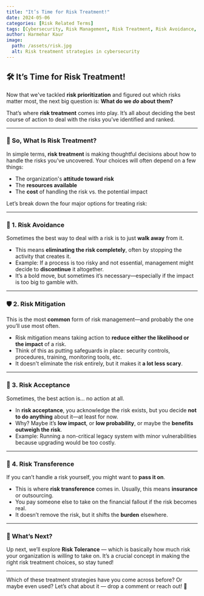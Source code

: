 ```yaml
---
title: "It’s Time for Risk Treatment!"
date: 2024-05-06
categories: [Risk Related Terms]
tags: [Cybersecurity, Risk Management, Risk Treatment, Risk Avoidance, Risk Mitigation, Risk Acceptance, Risk Transference]
author: Harmehar Kaur
image:
  path: /assets/risk.jpg
  alt: Risk treatment strategies in cybersecurity
---
```


## 🛠️ It’s Time for Risk Treatment!

Now that we've tackled **risk prioritization** and figured out which risks matter most, the next big question is: **What do we *do* about them?**

That’s where **risk treatment** comes into play. It’s all about deciding the best course of action to deal with the risks you’ve identified and ranked.

---

### 💭 So, What Is Risk Treatment?

In simple terms, **risk treatment** is making thoughtful decisions about how to handle the risks you've uncovered. Your choices will often depend on a few things:

- The organization's **attitude toward risk**
- The **resources available**
- The **cost** of handling the risk vs. the potential impact

Let’s break down the four major options for treating risk:

---

### 🚫 1. Risk Avoidance

Sometimes the best way to deal with a risk is to just **walk away** from it.

- This means **eliminating the risk completely**, often by stopping the activity that creates it.
- Example: If a process is too risky and not essential, management might decide to **discontinue** it altogether.
- It’s a bold move, but sometimes it’s necessary—especially if the impact is too big to gamble with.

---

### 🛡️ 2. Risk Mitigation

This is the most **common** form of risk management—and probably the one you’ll use most often.

- Risk mitigation means taking action to **reduce either the likelihood or the impact** of a risk.
- Think of this as putting safeguards in place: security controls, procedures, training, monitoring tools, etc.
- It doesn't eliminate the risk entirely, but it makes it **a lot less scary**.

---

### 🤷 3. Risk Acceptance

Sometimes, the best action is… no action at all.

- In **risk acceptance**, you acknowledge the risk exists, but you decide **not to do anything** about it—at least for now.
- Why? Maybe it’s **low impact**, or **low probability**, or maybe the **benefits outweigh the risk**.
- Example: Running a non-critical legacy system with minor vulnerabilities because upgrading would be too costly.

---

### 🔄 4. Risk Transference

If you can’t handle a risk yourself, you might want to **pass it on**.

- This is where **risk transference** comes in. Usually, this means **insurance** or outsourcing.
- You pay someone else to take on the financial fallout if the risk becomes real.
- It doesn’t remove the risk, but it shifts the **burden** elsewhere.

---

### 📝 What’s Next?

Up next, we’ll explore **Risk Tolerance** — which is basically how much risk your organization is *willing* to take on. It’s a crucial concept in making the right risk treatment choices, so stay tuned!

---

Which of these treatment strategies have you come across before? Or maybe even used? Let’s chat about it — drop a comment or reach out! 💬
